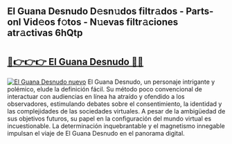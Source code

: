 ## El Guana Desnudo D𝚎sn𝚞dos filtr𝚊dos - Parts-onl Vid𝚎os f𝚘tos - N𝚞evas filtr𝚊ciones atr𝚊ctivas 6hQtp

# <h2><a href="http://mb64pu.tromn.icu/?c=El+Guana+Desnudo">🔗👉👉👉 El Guana Desnudo 🔗🔗</a></h2>

[![El Guana Desnudo nuevo](https://i.imgur.com/pEAQMta.gif)](http://mb64pu.tromn.icu/?c=El+Guana+Desnudo)
El Guana Desnudo, un personaje intrigante y polémico, elude la definición fácil. Su método poco convencional de interactuar con audiencias en línea ha atraído y ofendido a los observadores, estimulando debates sobre el consentimiento, la identidad y las complejidades de las sociedades virtuales. A pesar de la ambigüedad de sus objetivos futuros, su papel en la configuración del mundo virtual es incuestionable. La determinación inquebrantable y el magnetismo innegable impulsan el viaje de El Guana Desnudo en el panorama digital.
